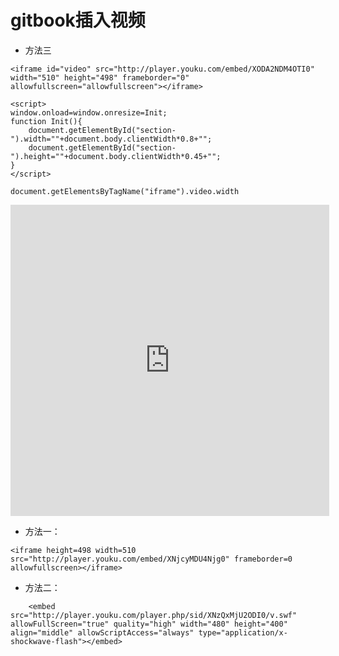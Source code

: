 # gitbook插入视频


* 方法三

```
<iframe id="video" src="http://player.youku.com/embed/XODA2NDM4OTI0" width="510" height="498" frameborder="0" allowfullscreen="allowfullscreen"></iframe>

<script>
window.onload=window.onresize=Init;           
function Init(){            
	document.getElementById("section-").width=""+document.body.clientWidth*0.8+"";             
	document.getElementById("section-").height=""+document.body.clientWidth*0.45+"";
}
</script>

document.getElementsByTagName("iframe").video.width
```

<iframe id="video" width="510" height="498" src="http://player.youku.com/embed/XODA2NDM4OTI0"  frameborder="0" allowfullscreen="allowfullscreen"></iframe>

<script>
window.onresize=Init;           
function Init(){            
	document.getElementsByTagName("iframe").video.width=""+document.getElementById("section-").clientWidth+"";
	document.getElementsByTagName("iframe").video.width=""+document.getElementById("section-").clientWidth*9/16+"";
}
</script>




* 方法一：

```
<iframe height=498 width=510 src="http://player.youku.com/embed/XNjcyMDU4Njg0" frameborder=0 allowfullscreen></iframe>
```


* 方法二：

```
    <embed src="http://player.youku.com/player.php/sid/XNzQxMjU2ODI0/v.swf" allowFullScreen="true" quality="high" width="480" height="400" align="middle" allowScriptAccess="always" type="application/x-shockwave-flash"></embed>
```


